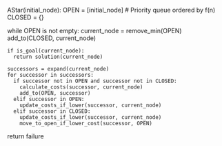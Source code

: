 AStar(initial_node):
  OPEN = [initial_node]  # Priority queue ordered by f(n)
  CLOSED = {}

  while OPEN is not empty:
    current_node = remove_min(OPEN)
    add_to(CLOSED, current_node)

    if is_goal(current_node):
      return solution(current_node)

    successors = expand(current_node)
    for successor in successors:
      if successor not in OPEN and successor not in CLOSED:
        calculate_costs(successor, current_node)
        add_to(OPEN, successor)
      elif successor in OPEN:
        update_costs_if_lower(successor, current_node)
      elif successor in CLOSED:
        update_costs_if_lower(successor, current_node)
        move_to_open_if_lower_cost(successor, OPEN)

  return failure
